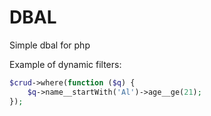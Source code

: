 # DBAL
Simple dbal for php

Example of dynamic filters:

```php
$crud->where(function ($q) {
    $q->name__startWith('Al')->age__ge(21);
});
```

